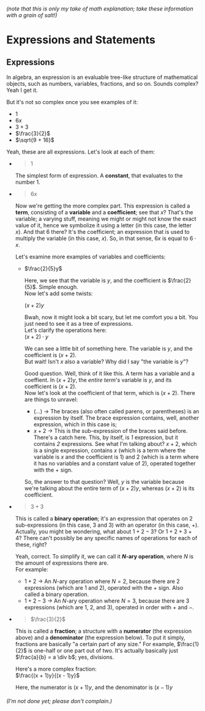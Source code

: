 ###### (note that this is only my take of math explanation; take these information with a grain of salt!)

# Expressions and Statements

## Expressions
In algebra, an expression is an evaluable tree-like structure of mathematical objects, such as numbers, variables, fractions, and so on.
Sounds complex? Yeah I get it.

But it's not so complex once you see examples of it:
- $1$
- $6x$
- $3 + 3$
- $\frac{3}{2}$
- $\sqrt{9 + 16}$

Yeah, these are all expressions. Let's look at each of them:
- > $1$
  
  The simplest form of expression. A **constant**, that evaluates to the number $1$.
- > $6x$

  Now we're getting the more complex part. This expression is called a **term**, consisting of a **variable** and a **coefficient**; see that $x$? That's the variable; a varying stuff, meaning we might or might not know the exact value of it, hence we symbolize it using a letter (in this case, the letter $x$). And that $6$ there? It's the coefficient; an expression that is used to multiply the variable (in this case, $x$). So, in that sense, $6x$ is equal to $6 \cdot x$.
  
  Let's examine more examples of variables and coefficients:
  - $\frac{2}{5}y$
  
    Here, we see that the variable is $y$, and the coefficient is $\frac{2}{5}$. Simple enough. \
    Now let's add some twists:
    
    $(x + 2)y$
    
    Bwah, now it might look a bit scary, but let me comfort you a bit. You just need to see it as a tree of expressions. \
    Let's clarify the operations here: \
    $(x + 2) \cdot y$
    
    We can see a little bit of something here. The variable is $y$, and the coefficient is $(x + 2)$. \
    But wait! Isn't $x$ also a variable? Why did I say "the variable is $y$"?
    
    Good question. Well, think of it like this. A term has a variable and a coeffient. In $(x + 2)y$, the *entire term*'s variable is $y$, and its coefficient is $(x + 2)$. \
    Now let's look at the coefficient of that term, which is $(x + 2)$. There are things to unravel:
    - $(...)$ → The braces (also often called parens, or parentheses) is an expression by itself. The brace expression contains, well, another expression, which in this case is;
    - $x + 2$ → This is the sub-expression of the braces said before. There's a catch here. This, by itself, is *1* expression, but it contains *2* expressions. See what I'm talking about? $x + 2$, which is a single expression, contains $x$ (which is a term where the variable is $x$ and the coefficient is $1$) and $2$ (which is a term where it has no variables and a constant value of $2$), operated together with the $+$ sign.
    
    So, the answer to that question? Well, $y$ is the variable because we're talking about the entire term of $(x + 2)y$, whereas $(x + 2)$ is its coefficient.
    
- > $3 + 3$
    
  This is called a **binary operation**; it's an expression that operates on 2 sub-expressions (in this case, $3$ and $3$) with an operator (in this case, $+$). Actually, you might be wondering, what about $1 + 2 - 3$? Or $1 + 2 + 3 + 4$? There can't possibly be any specific names of operations for each of these, right?
    
  Yeah, correct. To simplify it, we can call it **$N$-ary operation**, where $N$ is the amount of expressions there are. \
  For example:
  - $1 + 2$ → An $N$-ary operation where $N = 2$, because there are 2 expressions (which are $1$ and $2$), operated with the $+$ sign. Also called a binary operation.
  - $1 + 2 - 3$ → An $N$-ary operation where $N = 3$, because there are 3 expressions (which are $1$, $2$, and $3$), operated in order with $+$ and $-$.
    
- > $\frac{3}{2}$
  
  This is called a **fraction**; a structure with a **numerator** (the expression above) and a **denominator** (the expression below). To put it simply, fractions are basically "a certain part of any size." For example, $\frac{1}{2}$ is one-half or one part out of two. It's actually basically just $\frac{a}{b} = a \div b$; yes, divisions.
  
  Here's a more complex fraction: \
  $\frac{(x + 1)y}{(x - 1)y}$
  
  Here, the numerator is $(x + 1)y$, and the denominator is $(x - 1)y$

###### (I'm not done yet; please don't complain.)
